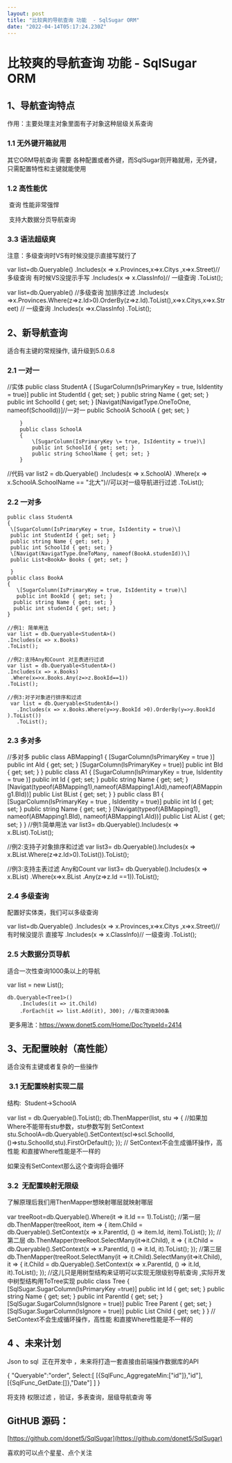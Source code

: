 ```yaml
---
layout: post
title: "比较爽的导航查询 功能  - SqlSugar ORM"
date: "2022-04-14T05:17:24.230Z"
---
```

比较爽的导航查询 功能 - SqlSugar ORM
==========================

1、导航查询特点
--------

作用：主要处理主对象里面有子对象这种层级关系查询

### 1.1 无外键开箱就用

其它ORM导航查询 需要 各种配置或者外键，而SqlSugar则开箱就用，无外键，只需配置特性和主键就能使用

### 1.2 高性能优 

 查询 性能非常强悍  

 支持大数据分页导航查询

### 3.3 语法超级爽

注意：多级查询时VS有时候没提示直接写就行了

 var list=db.Queryable<Test>()
           .Includes(x => x.Provinces,x=>x.Citys ,x=>x.Street)//多级查询 有时候VS没提示手写 
           .Includes(x => x.ClassInfo)// 一级查询
           .ToList();
                 
                 
 var list=db.Queryable<Test>()
        //多级查询  加排序过滤
        .Includes(x =>x.Provinces.Where(z=>z.Id>0).OrderBy(z=>z.Id).ToList(),x=>x.Citys,x=>x.Street)
         // 一级查询
        .Includes(x =>x.ClassInfo)
        .ToList();

2、新导航查询 
--------

适合有主键的常规操作, 请升级到5.0.6.8

### 2.1 一对一

//实体
        public class StudentA
        {
            \[SugarColumn(IsPrimaryKey \= true, IsIdentity = true)\]
            public int StudentId { get; set; }
            public string Name { get; set; }
            public int SchoolId { get; set; }
            \[Navigat(NavigatType.OneToOne, nameof(SchoolId))\]//一对一
            public SchoolA SchoolA { get; set; }
  
        }
        public class SchoolA
        {
            \[SugarColumn(IsPrimaryKey \= true, IsIdentity = true)\]
            public int SchoolId { get; set; }
            public string SchoolName { get; set; } 
        }
//代码
 var list2 = db.Queryable<StudentA>()
           .Includes(x \=> x.SchoolA)
           .Where(x \=> x.SchoolA.SchoolName == "北大")//可以对一级导航进行过滤
           .ToList();

### 2.2 一对多

    public class StudentA
    {
     \[SugarColumn(IsPrimaryKey = true, IsIdentity = true)\]
     public int StudentId { get; set; }
     public string Name { get; set; }
     public int SchoolId { get; set; }
     \[Navigat(NavigatType.OneToMany, nameof(BookA.studenId))\]
     public List<BookA> Books { get; set; }
 
     }
    public class BookA
    {
       \[SugarColumn(IsPrimaryKey = true, IsIdentity = true)\]
       public int BookId { get; set; }
      public string Name { get; set; }
      public int studenId { get; set; }
    }
         
    //例1: 简单用法
    var list = db.Queryable<StudentA>()
    .Includes(x => x.Books)
    .ToList();
     
    //例2:支持Any和Count 对主表进行过滤
    var list = db.Queryable<StudentA>()
    .Includes(x => x.Books)
     .Where(x=>x.Books.Any(z=>z.BookId==1))
    .ToList();
     
    //例3:对子对象进行排序和过滤
     var list = db.Queryable<StudentA>()
       .Includes(x => x.Books.Where(y=>y.BookId >0).OrderBy(y=>y.BookId ).ToList()) 
       .ToList();

### 2.3 多对多

   //多对多
       public class ABMapping1
       {
            \[SugarColumn(IsPrimaryKey \= true )\]
            public int AId { get; set; }
            \[SugarColumn(IsPrimaryKey \= true)\]
            public int BId { get; set; }
        }
        public class A1
        {
            \[SugarColumn(IsPrimaryKey \= true, IsIdentity = true  )\]
            public int Id { get; set; }
            public string Name { get; set; }
            \[Navigat(typeof(ABMapping1),nameof(ABMapping1.AId),nameof(ABMapping1.BId))\]
            public List<B1> BList { get; set; }
        }
        public class B1
        {
            \[SugarColumn(IsPrimaryKey \= true , IsIdentity = true)\]
            public int Id { get; set; }
            public string Name { get; set; }
            \[Navigat(typeof(ABMapping1), nameof(ABMapping1.BId), nameof(ABMapping1.AId))\]
            public List<A1> AList { get; set; }
        }
 //例1:简单用法
var list3= db.Queryable<A1>().Includes(x => x.BList).ToList(); 
 
 //例2:支持子对象排序和过滤
var list3= db.Queryable<A1>().Includes(x => x.BList.Where(z=>z.Id>0).ToList()).ToList(); 
 
 //例3:支持主表过滤  Any和Count
var list3= db.Queryable<A1>().Includes(x => x.BList)
                             .Where(x\=>x.BList .Any(z=>z.Id ==1)).ToList();

### 2.4 多级查询

配置好实体类，我们可以多级查询

 var list=db.Queryable<Test>()
                .Includes(x => x.Provinces,x=>x.Citys ,x=>x.Street)//有时候没提示 直接写
                .Includes(x => x.ClassInfo)// 一级查询
                .ToList();

### 2.5 大数据分页导航 

适合一次性查询1000条以上的导航

  var list = new List<Tree1>();
 
    db.Queryable<Tree1>()
        .Includes(it => it.Child)
        .ForEach(it => list.Add(it), 300); //每次查询300条　

 更多用法：https://www.donet5.com/Home/Doc?typeId=2414

3、无配置映射（高性能）
------------

适合没有主键或者复杂的一些操作

###  3.1 无配置映射实现二层

结构:  Student->SchoolA

var list = db.Queryable<StudentA>().ToList();
db.ThenMapper(list, stu =>
{
  //如果加Where不能带有stu参数，stu参数写到 SetContext
  stu.SchoolA=db.Queryable<SchoolA>().SetContext(scl=>scl.SchoolId,()=>stu.SchoolId,stu).FirstOrDefault();
});
// SetContext不会生成循环操作，高性能  和直接Where性能是不一样的

如果没有SetContext那么这个查询将会循环

### 3.2  无配置映射无限级

了解原理后我们用ThenMapper想映射哪层就映射哪层

var treeRoot=db.Queryable<Tree>().Where(it => it.Id == 1).ToList();
//第一层
db.ThenMapper(treeRoot, item =>
{
    item.Child = db.Queryable<Tree>().SetContext(x => x.ParentId, () => item.Id, item).ToList();
});
//第二层
db.ThenMapper(treeRoot.SelectMany(it=>it.Child), it =>
{
    it.Child = db.Queryable<Tree>().SetContext(x => x.ParentId, () => it.Id, it).ToList();
});
//第三层
db.ThenMapper(treeRoot.SelectMany(it => it.Child).SelectMany(it=>it.Child), it =>
{
    it.Child = db.Queryable<Tree>().SetContext(x => x.ParentId, () => it.Id, it).ToList();
});
//这儿只是用树型结构来证明可以实现无限级别导航查询 ,实际开发中树型结构用ToTree实现
public class Tree
{
\[SqlSugar.SugarColumn(IsPrimaryKey =true)\]
public int Id { get; set; }
public string Name { get; set; }
public int ParentId { get; set; }
\[SqlSugar.SugarColumn(IsIgnore = true)\]
public Tree Parent { get; set; }
\[SqlSugar.SugarColumn(IsIgnore = true)\]
public List<Tree> Child { get; set; }
}
// SetContext不会生成循环操作，高性能  和直接Where性能是不一样的

4 、未来计划
-------

Json to sql  正在开发中 ，未来将打造一套直接由前端操作数据库的API

 {
 "Queryable":"order",
  Select:\[ \[{SqlFunc\_AggregateMin:\["id"\]},"id"\], \[{SqlFunc\_GetDate:\[\]},"Date"\] \]
 }

将支持 权限过滤 ，验证，多表查询，层级导航查询 等　　

GitHUB 源码：
----------

[https://github.com/donet5/SqlSugar](https://github.com/donet5/SqlSugar)

喜欢的可以点个星星、点个关注